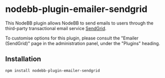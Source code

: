nodebb-plugin-emailer-sendgrid
==============================

This NodeBB plugin allows NodeBB to send emails to users through the third-party transactional email service [SendGrid](https://sendgrid.com).

To customise options for this plugin, please consult the "Emailer (SendGrid)" page in the administration panel, under the "Plugins" heading.

## Installation

    npm install nodebb-plugin-emailer-sendgrid
